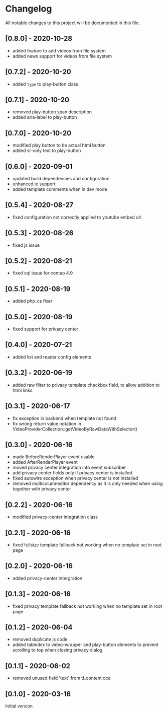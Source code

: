 # Changelog
All notable changes to this project will be documented in this file.

## [0.8.0] - 2020-10-28
- added feature to add videos from file system
- added news support for videos from file system

## [0.7.2] - 2020-10-20
- added `type` to play-button class

## [0.7.1] - 2020-10-20
- removed play-button span description
- added aria-label to play-button

## [0.7.0] - 2020-10-20
- modified play button to be actual html button
- added sr-only text to play-button

## [0.6.0] - 2020-09-01
- updated build dependencies and configuration
- enhanced ie support
- added template comments when in dev mode

## [0.5.4] - 2020-08-27
- fixed configuration not correctly applied to youtube embed uri

## [0.5.3] - 2020-08-26
- fixed js issue

## [0.5.2] - 2020-08-21
- fixed sql issue for contao 4.9

## [0.5.1] - 2020-08-19
- added php_cs fixer

## [0.5.0] - 2020-08-19
- fixed support for privacy center

## [0.4.0] - 2020-07-21
- added list and reader config elements

## [0.3.2] - 2020-06-19
- added raw filter to privacy template checkbox field, to allow addition to html links

## [0.3.1] - 2020-06-17
- fix exception in backend when template not found
- fix wrong return value notation in VideoProviderCollection::getVideoByRawDataWithSelector()

## [0.3.0] - 2020-06-16
- made BeforeRenderPlayer event usable
- added AfterRenderPlayer event
- moved privacy center integration into event subscriber
- add privacy center fields only if privacy center is installed
- fixed autowire exception when privacy center is not installed
- removed multicolumneditor dependency as it is only needed when using together with privacy center

## [0.2.2] - 2020-06-16
- modified privacy-center integration class

## [0.2.1] - 2020-06-16
- fixed fullsize template fallback not working when no template set in root page

## [0.2.0] - 2020-06-16
- added privacy-center intergration

## [0.1.3] - 2020-06-16
- fixed privacy template fallback not working when no template set in root page

## [0.1.2] - 2020-06-04
- removed duplicate js code
- added tabindex to video-wrapper and play-button elements to prevent scrolling to top when closing privacy dialog

## [0.1.1] - 2020-06-02
- removed unused field 'text' from tl_content dca

## [0.1.0] - 2020-03-16

Initial version

